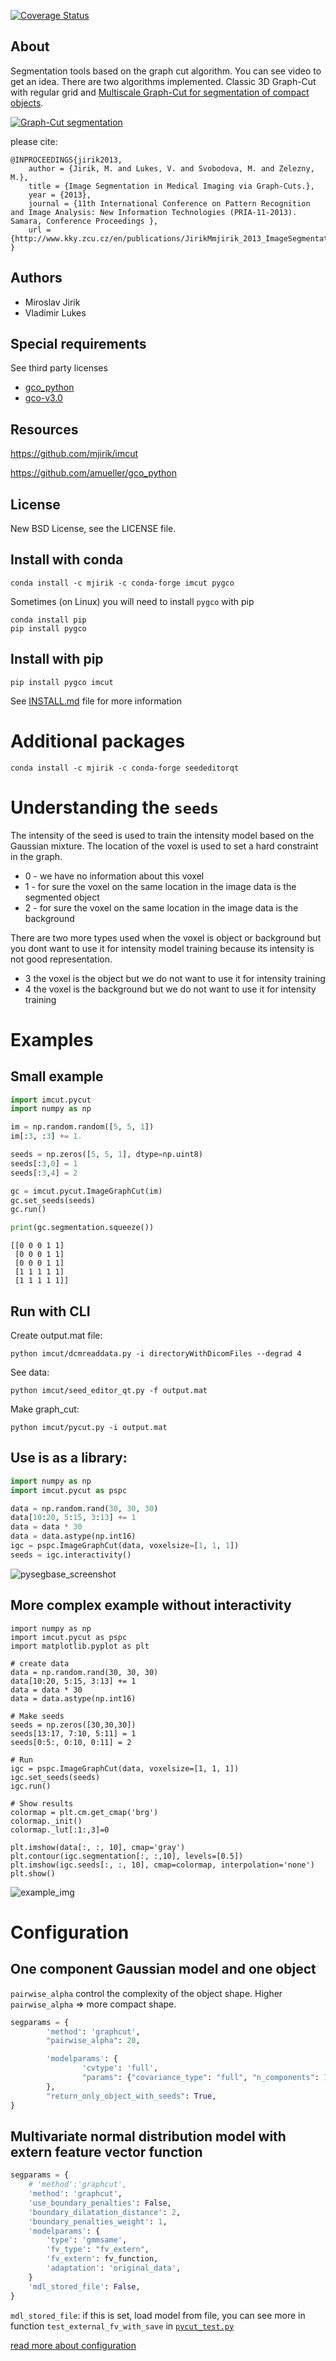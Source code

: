 [![Coverage Status](https://coveralls.io/repos/github/mjirik/imcut/badge.svg?branch=master)](https://coveralls.io/github/mjirik/imcut?branch=master)

About
-----

Segmentation tools based on the graph cut algorithm. You can 
see video to get an idea. There are two algorithms implemented. 
Classic 3D Graph-Cut with regular grid and [Multiscale Graph-Cut for segmentation of compact objects](https://github.com/mjirik/imcut/blob/master/examples/pycut_multiresolution.ipynb).

[![Graph-Cut segmentation](https://img.youtube.com/vi/bFSyY4jyMHw/0.jpg)](https://www.youtube.com/watch?v=bFSyY4jyMHw)

please cite:

    @INPROCEEDINGS{jirik2013,
        author = {Jirik, M. and Lukes, V. and Svobodova, M. and Zelezny, M.},
        title = {Image Segmentation in Medical Imaging via Graph-Cuts.},
        year = {2013},
        journal = {11th International Conference on Pattern Recognition and Image Analysis: New Information Technologies (PRIA-11-2013). Samara, Conference Proceedings },
        url = {http://www.kky.zcu.cz/en/publications/JirikMmjirik_2013_ImageSegmentationin},
    }




Authors
-------

* Miroslav Jirik
* Vladimir Lukes

Special requirements
-----

See third party licenses

 * [gco_python](https://github.com/amueller/gco_python)
 * [gco-v3.0](http://vision.csd.uwo.ca/code/gco-v3.0.zip) 

Resources
-----

  https://github.com/mjirik/imcut
  
  https://github.com/amueller/gco_python


License
-------

New BSD License, see the LICENSE file.

Install with conda
----

    conda install -c mjirik -c conda-forge imcut pygco


Sometimes (on Linux) you will need to install `pygco` with pip

    conda install pip
    pip install pygco

Install with pip
-------

    pip install pygco imcut

See [INSTALL.md](INSTALL.md) file for more information

# Additional packages

```
conda install -c mjirik -c conda-forge seededitorqt
```

# Understanding the `seeds`

The intensity of the seed is used to train the intensity model based on the Gaussian mixture. The location of the voxel is used to
set a hard constraint in the graph.

* 0 - we have no information about this voxel
* 1 - for sure the voxel on the same location in the image data is the segmented object
* 2 - for sure the voxel on the same location in the image data is the background

There are two more types used when the voxel is object or background but you dont want to use it for intensity model training because its intensity is not good representation.

* 3 the voxel is the object but we do not want to use it for intensity training 
* 4 the voxel is the background but we do not want to use it for intensity training 

# Examples

## Small example



```python
import imcut.pycut
import numpy as np

im = np.random.random([5, 5, 1])
im[:3, :3] += 1.

seeds = np.zeros([5, 5, 1], dtype=np.uint8)
seeds[:3,0] = 1
seeds[:3,4] = 2

gc = imcut.pycut.ImageGraphCut(im)
gc.set_seeds(seeds)
gc.run()

print(gc.segmentation.squeeze())
```

```
[[0 0 0 1 1]
 [0 0 0 1 1]
 [0 0 0 1 1]
 [1 1 1 1 1]
 [1 1 1 1 1]]
```

## Run with CLI


Create output.mat file:
    
    python imcut/dcmreaddata.py -i directoryWithDicomFiles --degrad 4
    
See data:

    python imcut/seed_editor_qt.py -f output.mat
    
Make graph_cut:

    python imcut/pycut.py -i output.mat


## Use is as a library:

```python
import numpy as np
import imcut.pycut as pspc

data = np.random.rand(30, 30, 30)
data[10:20, 5:15, 3:13] += 1
data = data * 30
data = data.astype(np.int16)
igc = pspc.ImageGraphCut(data, voxelsize=[1, 1, 1])
seeds = igc.interactivity()
```
    
![pysegbase_screenshot](docs/2020-03-05_imcut.png)

    
## More complex example without interactivity

```
import numpy as np
import imcut.pycut as pspc
import matplotlib.pyplot as plt

# create data
data = np.random.rand(30, 30, 30)
data[10:20, 5:15, 3:13] += 1
data = data * 30
data = data.astype(np.int16)
    
# Make seeds
seeds = np.zeros([30,30,30])
seeds[13:17, 7:10, 5:11] = 1
seeds[0:5:, 0:10, 0:11] = 2
    
# Run 
igc = pspc.ImageGraphCut(data, voxelsize=[1, 1, 1])
igc.set_seeds(seeds)
igc.run()
    
# Show results
colormap = plt.cm.get_cmap('brg')
colormap._init()
colormap._lut[:1:,3]=0
    
plt.imshow(data[:, :, 10], cmap='gray') 
plt.contour(igc.segmentation[:, :,10], levels=[0.5])
plt.imshow(igc.seeds[:, :, 10], cmap=colormap, interpolation='none')
plt.show()
```

![example_img](https://raw.githubusercontent.com/mjirik/pyseg_base/master/imgs/example_result.png)



# Configuration

## One component Gaussian model and one object

`pairwise_alpha` control the complexity of the object shape. Higher `pairwise_alpha` => more compact shape.

```python
segparams = {
        'method': 'graphcut',
        "pairwise_alpha": 20,

        'modelparams': {
                'cvtype': 'full',
                "params": {"covariance_type": "full", "n_components": 1},
        },
        "return_only_object_with_seeds": True,
}
```

## Multivariate normal distribution model with extern feature vector function

```python
segparams = {
    # 'method':'graphcut',
    'method': 'graphcut',
    'use_boundary_penalties': False,
    'boundary_dilatation_distance': 2,
    'boundary_penalties_weight': 1,
    'modelparams': {
        'type': 'gmmsame',
        'fv_type': "fv_extern",
        'fv_extern': fv_function,
        'adaptation': 'original_data',
    }
    'mdl_stored_file': False,
}
 ```
        
`mdl_stored_file`: if this is set, load model from file, you can see more in function `test_external_fv_with_save` in [`pycut_test.py`](https://github.com/mjirik/imcut/blob/master/tests/pycut_test.py)

[read more about configuration](https://github.com/mjirik/imcut/blob/master/imcut/pycut.py)
